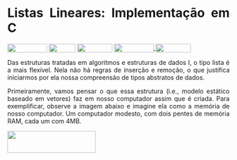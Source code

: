 <h1 align="justify">
Listas Lineares: Implementação em C
</h1>

<div style="display: inline-block;">
<img align="center" height="20px" width="90px" src="https://img.shields.io/badge/Maintained%3F-yes-green.svg"/> 
<img align="center" height="20px" width="60px" src="https://img.shields.io/badge/C%2B%2B-00599C?style=for-the-badge&logo=c%2B%2B&logoColor=white"/> 
<img align="center" height="20px" width="80px" src="https://img.shields.io/badge/Made%20for-VSCode-1f425f.svg"/> 
<a href="https://github.com/mpiress/midpy/issues">
<img align="center" height="20px" width="90px" src="https://img.shields.io/badge/contributions-welcome-brightgreen.svg?style=flat"/>
<img align="center" height="20px" width="80px" src="https://badgen.net/badge/license/MIT/green"/>
</a> 
</div>

<p> </p>
<p> </p>

<p align="justify">
Das estruturas tratadas em algoritmos e estruturas de dados I, o tipo lista é a mais flexível. Nela não há regras de inserção e remoção, o que justifica iniciarmos por ela nossa compreensão de tipos abstratos de dados. 
</p>

<p align="justify">
Primeiramente, vamos pensar o que essa estrutura (i.e., modelo estático baseado em vetores) faz em nosso computador assim que é criada. Para exemplificar, observe a imagem abaixo e imagine ela como a memória de nosso computador. Um computador modesto, com dois pentes de memória RAM, cada um com 4MB.
</p>


<img align="center" height="50px" width="200px" src="https://ava.cefetmg.br/pluginfile.php/114451/mod_book/chapter/528/Captura%20de%20Tela%202020-08-12%20a%CC%80s%2014.52.39.png"/> 



